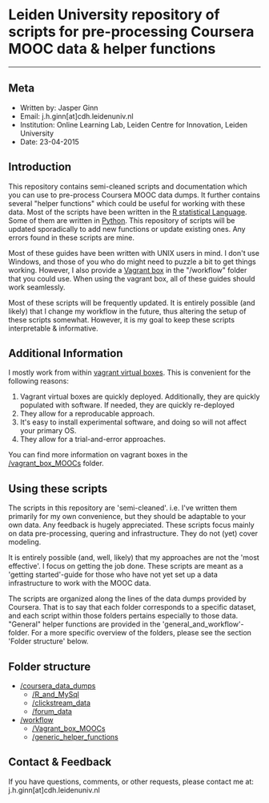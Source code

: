 # Leiden University repository of scripts for pre-processing Coursera MOOC data & helper functions

-----------

## Meta

- Written by: Jasper Ginn
- Email: j.h.ginn[at]cdh.leidenuniv.nl
- Institution: Online Learning Lab, Leiden Centre for Innovation, Leiden University
- Date: 23-04-2015

## Introduction

This repository contains semi-cleaned scripts and documentation which you can use to pre-process Coursera MOOC data dumps. It further contains several "helper functions" which could be useful for working with these data. Most of the scripts have been written in the [R statistical Language](http://www.r-project.org/). Some of them are written in [Python](https://www.python.org/). This repository of scripts will be updated sporadically to add new functions or update existing ones. Any errors found in these scripts are mine. 

Most of these guides have been written with UNIX users in mind. I don't use Windows, and those of you who do might need to puzzle a bit to get things working. However, I also provide a [Vagrant box](http://docs.vagrantup.com/v2/boxes.html) in the "/workflow" folder that you could use. When using the vagrant box, all of these guides should work seamlessly.

Most of these scripts will be frequently updated. It is entirely possible (and likely) that I change my workflow in the future, thus altering the setup of these scripts somewhat. However, it is my goal to keep these scripts interpretable & informative.

## Additional Information

I mostly work from within [vagrant virtual boxes](http://docs.vagrantup.com/v2/boxes.html). This is convenient for the following reasons:

1. Vagrant virtual boxes are quickly deployed. Additionally, they are quickly populated with software. If needed, they are quickly re-deployed
2. They allow for a reproducable approach. 
3. It's easy to install experimental software, and doing so will not affect your primary OS.
4. They allow for a trial-and-error approaches.

You can find more information on vagrant boxes in the [/vagrant_box_MOOCs](https://github.com/JasperHG90/MOOCs/tree/master/workflow/Vagrant_box_MOOCs) folder. 

## Using these scripts

The scripts in this repository are 'semi-cleaned'. i.e. I've written them primarily for my own convenience, but they should be adaptable to your own data. Any feedback is hugely appreciated. These scripts focus mainly on data pre-processing, quering and infrastructure. They do not (yet) cover modeling.

It is entirely possible (and, well, likely) that my approaches are not the 'most effective'. I focus on getting the job done. These scripts are meant as a 'getting started'-guide for those who have not yet set up a data infrastructure to work with the MOOC data.

The scripts are organized along the lines of the data dumps provided by Coursera. That is to say that each folder corresponds to a specific dataset, and each script within those folders pertains especially to those data. "General" helper functions are provided in the 'general_and_workflow'-folder. For a more specific overview of the folders, please see the section 'Folder structure' below.

## Folder structure

- [/coursera_data_dumps](https://github.com/JasperHG90/MOOCs/tree/master/coursera_data_dumps)
	- [/R_and_MySql](https://github.com/JasperHG90/MOOCs/tree/master/coursera_data_dumps/R_and_MySQL)
	- [/clickstream_data](https://github.com/JasperHG90/MOOCs/tree/master/coursera_data_dumps/clickstream_data)
	- [/forum_data](https://github.com/JasperHG90/MOOCs/tree/master/coursera_data_dumps/forum_data)
- [/workflow](https://github.com/JasperHG90/MOOCs/tree/master/workflow)
	- [/Vagrant_box_MOOCs](https://github.com/JasperHG90/MOOCs/tree/master/workflow/Vagrant_box_MOOCs)
	- [/generic_helper_functions](https://github.com/JasperHG90/MOOCs/tree/master/workflow/generic_helper_functions)

## Contact & Feedback

If you have questions, comments, or other requests, please contact me at: j.h.ginn[at]cdh.leidenuniv.nl
